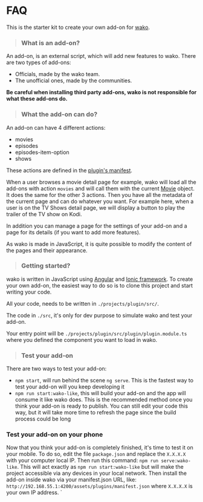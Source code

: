 # FAQ

This is the starter kit to create your own add-on for [wako](https://wako.app).

> ### What is an add-on?

An add-on, is an external script, which will add new features to wako.
There are two types of add-ons:

- Officials, made by the wako team.
- The unofficial ones, made by the communities.

**Be careful when installing third party add-ons, wako is not responsible for what these add-ons do.**

> ### What the add-on can do?

An add-on can have 4 different actions:

- movies
- episodes
- episodes-item-option
- shows

These actions are defined in the [plugin's manifest](https://github.com/wako-app/addon-starter-kit/blob/master/projects/plugin/src/manifest.json#L8).

When a user browses a movie detail page for example, wako will load all the add-ons with action `movies` and
will call them with the current [Movie](https://github.com/wako-app/mobile-sdk/blob/master/src/entities/movie.ts) object.
It does the same for the other 3 actions. Then you have all the metadata of the current page and can do whatever you want.
For example here, when a user is on the TV Shows detail page, we will display a button to play the trailer of the TV show on Kodi.
  
In addition you can manage a page for the settings of your add-on and a page for its details (if you want to add more features).

As wako is made in JavaScript, it is quite possible to modify the content of the pages and their appearance.

> ### Getting started?

wako is written in JavaScript using [Angular](https://angular.io) and [Ionic framework](https://ionicframework.com).
To create your own add-on, the easiest way to do so is to clone this project and start writing your code.

All your code, needs to be written in `./projects/plugin/src/`.

The code in `./src`, it's only for dev purpose to simulate wako and test your add-on.

Your entry point will be `./projects/plugin/src/plugin/plugin.module.ts` where you defined the component you want to load in wako.

> ### Test your add-on

There are two ways to test your add-on:

- `npm start`, will run behind the scene `ng serve`. This is the fastest way to test your add-on will you keep developing it
- `npm run start:wako-like`, this will build your add-on and the app will consume it like wako does. This is the recommended method
  once you think your add-on is ready to publish. You can still edit your code this way, but it will take more time to refresh the page since the build process could be long

### Test your add-on on your phone

Now that you think your add-on is completely finished, it's time to test it on your mobile. To do so, edit the file `package.json` and replace the `X.X.X.X` with your computer local IP.
Then run this command: `npm run serve:wako-like`. This will act exactly as `npm run start:wako-like` but will make the project accessible via any devices in your local network.
Then install the add-on inside wako via your manifest.json URL, like: `http://192.168.55.1:4200/assets/plugins/manifest.json` where `X.X.X.X` is your own IP address.
`
